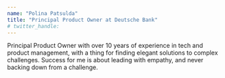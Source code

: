 ```yaml
---
name: "Polina Patsulda"
title: "Principal Product Owner at Deutsche Bank"
# twitter_handle: 
---
```

Principal Product Owner with over 10 years of experience in tech and product management, with a thing for finding elegant solutions to complex challenges. Success for me is about leading with empathy, and never backing down from a challenge.
